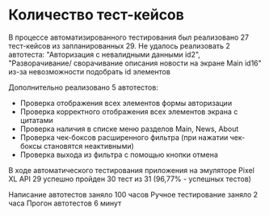 # Количество тест-кейсов

В процессе автоматизированного тестирования был реализовано 27 тест-кейсов из запланированных 29.
Не удалось реализовать 2 автотеста: "Авторизация с невалидными данными id2", "Разворачивание/ сворачивание описания новости на экране Main id16"
из-за невозможности подобрать id элементов

Дополнительно реализовано 5 автотестов:
- Проверка отображения всех элементов формы авторизации
- Проверка корректного отображения всех элементов экрана с цитатами
- Проверка наличия в списке меню разделов Main, News, About
- Проверка чек-боксов расширенного фильтра (при нажатии чек-боксы становятся неактивными)
- Проверка выхода из фильтра с помощью кнопки отмена

В ходе автоматического тестирования приложения на эмуляторе Pixel XL API 29
успешно пройден 30 тест из 31 (96,77% - успешных тестов)

Написание автотестов заняло 100 часов
Ручное тестирование заняло 2 часа
Прогон автотестов 6 минут